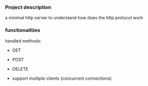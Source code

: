 ### Project description
a minimal http server to understand how does the http protocol work

### functionalities
handled methods:
- GET
- POST
- DELETE

- support multiple clients (concurrent connections)

